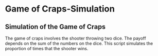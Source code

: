 # Game of Craps-Simulation

## Simulation of the Game of Craps 
 The game of craps involves the shooter throwing two dice.  The payoff depends on the sum of the numbers on the dice.  This script simulates the proportion of times that the shooter wins.
